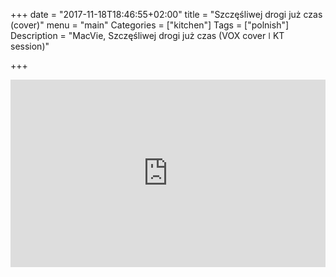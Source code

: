 +++
date = "2017-11-18T18:46:55+02:00"
title = "Szczęśliwej drogi już czas (cover)"
menu = "main"
Categories = ["kitchen"]
Tags = ["polnish"]
Description = "MacVie, Szczęśliwej drogi już czas (VOX cover ǀ KT session)"

+++



<iframe width="100%" height="300" scrolling="no" frameborder="no" src="https://w.soundcloud.com/player/?url=https%3A//api.soundcloud.com/tracks/364383179&amp;color=%23ff5500&amp;auto_play=false&amp;hide_related=false&amp;show_comments=true&amp;show_user=true&amp;show_reposts=false&amp;show_teaser=true&amp;visual=true"></iframe>
